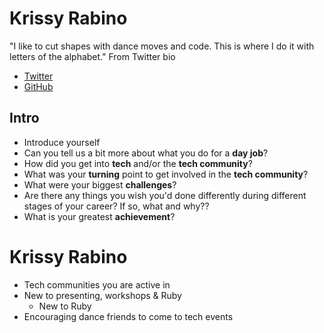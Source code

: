 # Krissy Rabino

"I like to cut shapes with dance moves and code. This is where I do it with letters of the alphabet." From Twitter bio

* [Twitter](https://twitter.com/krissygoround)
* [GitHub](https://github.com/krissy)

## Intro

* Introduce yourself
* Can you tell us a bit more about what you do for a **day job**?
* How did you get into **tech** and/or the **tech community**?
* What was your **turning** point to get involved in the **tech community**?
* What were your biggest **challenges**?
* Are there any things you wish you'd done differently during different stages of your career? If so, what and why??
* What is your greatest **achievement**?

# Krissy Rabino

* Tech communities you are active in
* New to presenting, workshops & Ruby
    * New to Ruby
* Encouraging dance friends to come to tech events

